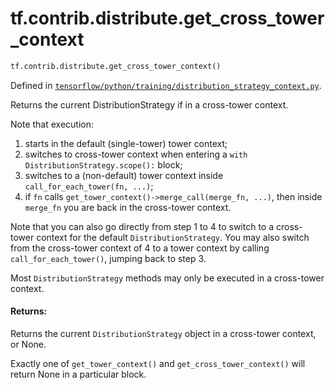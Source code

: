 <div itemscope itemtype="http://developers.google.com/ReferenceObject">
<meta itemprop="name" content="tf.contrib.distribute.get_cross_tower_context" />
<meta itemprop="path" content="Stable" />
</div>

# tf.contrib.distribute.get_cross_tower_context

``` python
tf.contrib.distribute.get_cross_tower_context()
```



Defined in [`tensorflow/python/training/distribution_strategy_context.py`](https://www.tensorflow.org/code/tensorflow/python/training/distribution_strategy_context.py).

Returns the current DistributionStrategy if in a cross-tower context.

Note that execution:
1. starts in the default (single-tower) tower context;
2. switches to cross-tower context when entering a
   `with DistributionStrategy.scope():` block;
3. switches to a (non-default) tower context inside
   `call_for_each_tower(fn, ...)`;
4. if `fn` calls `get_tower_context()->merge_call(merge_fn, ...)`, then
   inside `merge_fn` you are back in the cross-tower context.

Note that you can also go directly from step 1 to 4 to switch to a
cross-tower context for the default `DistributionStrategy`. You may
also switch from the cross-tower context of 4 to a tower context by
calling `call_for_each_tower()`, jumping back to step 3.

Most `DistributionStrategy` methods may only be executed in
a cross-tower context.

#### Returns:

Returns the current `DistributionStrategy` object in a cross-tower
context, or None.

Exactly one of `get_tower_context()` and `get_cross_tower_context()`
will return None in a particular block.